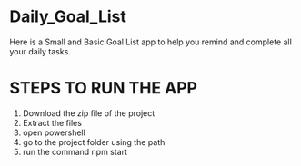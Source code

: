 # Daily_Goal_List
Here is a Small and Basic Goal List app to help you remind and complete all your daily tasks.

# STEPS TO RUN THE APP 
1. Download the zip file of the project
2. Extract the files
3. open powershell
4. go to the project folder using the path
5. run the command npm start
